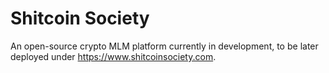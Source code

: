 # Shitcoin Society

An open-source crypto MLM platform currently in development, to be later deployed under https://www.shitcoinsociety.com.
